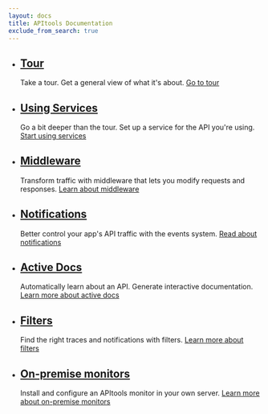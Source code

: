 ```yaml
---
layout: docs
title: APItools Documentation
exclude_from_search: true
---
```


<ul id="docs" class="block-list">

  <li class="block-list-item">
    <h2><a href="/docs/tour/">Tour</a></h2>
    <p>
      Take a tour. Get a general view of what it's about.
      <a href="/docs/tour/" class="">Go to tour <i class="fa fa-arrow-right"></i></a>
    </p>
  </li>

  <li class="block-list-item">
    <h2><a href="/docs/using-services/">Using Services</a></h2>
    <p>
      Go a bit deeper than the tour. Set up a service for the API you're using.
      <a href="/docs/using-services/" class="">Start using services <i class="fa fa-arrow-right"></i></a>
    </p>
  </li>

  <li class="block-list-item">
    <h2><a href="/docs/pipeline/">Middleware</a></h2>
    <p>
      Transform traffic with middleware that lets you modify requests and responses.
      <a href="/docs/pipeline/" class="">Learn about middleware <i class="fa fa-arrow-right"></i></a>
    </p>
  </li>

  <li class="block-list-item">
    <h2><a href="/docs/notifications/">Notifications</a></h2>
    <p>
      Better control your app's API traffic with the events system.
      <a href="/docs/notifications/" class="">Read about notifications <i class="fa fa-arrow-right"></i></a>
    </p>
  </li>

  <li class="block-list-item">
    <h2><a href="/docs/active-docs/">Active Docs</a></h2>
    <p>
      Automatically learn about an API. Generate interactive documentation.
      <a href="/docs/active-docs/" class="">Learn more about active docs <i class="fa fa-arrow-right"></i></a>
    </p>
  </li>

  <li class="block-list-item">
    <h2><a href="/docs/filters/" class="">Filters</a></h2>
    <p>
      Find the right traces and notifications with filters.
      <a href="/docs/filters/" class="">Learn more about filters <i class="fa fa-arrow-right"></i></a>
    </p>
  </li>

  <li class="block-list-item">
    <h2><a href="/docs/on-premise/">On-premise monitors</a></h2>
    <p>
      Install and configure an APItools monitor in your own server.
      <a href="/docs/on-premise/">Learn more about on-premise monitors <i class="fa fa-arrow-right"></i></a>
    </p>
  </li>
</ul>
